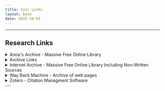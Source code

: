 ```yaml
---
title: Cool Links
layout: base
date: 2025-10-03
---
```


---
## Research Links

<details>
<summary> Anna's Archive - Massive Free Online Library </summary>

---
>Useful particularly for finding free versions of academic books. But also, Anna's archive includes everything from comics and childrens books, to smut, religious documents, and cook books.

https://annas-archive.org/
---

</details>
<details>
<summary> Archive Links </summary>

---
>Extention that lets you archive webpages before they are taken down.

https://addons.mozilla.org/en-US/firefox/addon/archive-page/?utm_source=addons.mozilla.org&utm_medium=referral&utm_content=search
---

</details>
<details>
<summary> Internet Archive - Massive Free Online Library Including Non-Written Sources</summary>

---
>A free library of digitized documents

https://archive.org/
---

</details>
<details>
<summary> Way Back Machine - Archive of web pages </summary>

---
>Useful for reasearch of the internet.

https://archive.org/
---

</details>
<details>
<summary> Zotero - Citation Managment Software </summary>

---
>Zotero is a useful orginizational tool that has allowed me to build a library of citations and linked documents. It automatically formats bibliographies for me in Chicago. Because of Zotero, my reasearch is signifigantly more orginized. 

https://www.zotero.org/
---

</details>
---